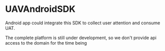 # UAVAndroidSDK

Android app could integrate this SDK to collect user attention and consume UAT.


The complete platform is still under development, so we don't provide api access to the domain for the time being